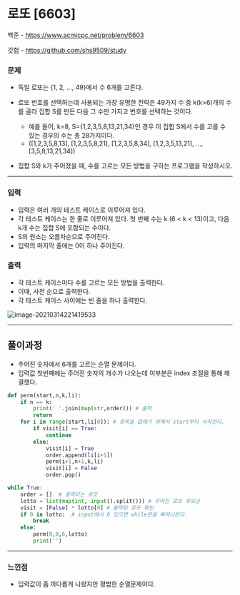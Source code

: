 # 로또 [6603]

백준 - https://www.acmicpc.net/problem/6603

깃헙 - https://github.com/shs9509/study



### 문제

- 독일 로또는 {1, 2, ..., 49}에서 수 6개를 고른다.

- 로또 번호를 선택하는데 사용되는 가장 유명한 전략은 49가지 수 중 k(k>6)개의 수를 골라 집합 S를 만든 다음 그 수만 가지고 번호를 선택하는 것이다.

  

  - 예를 들어, k=8, S={1,2,3,5,8,13,21,34}인 경우 이 집합 S에서 수를 고를 수 있는 경우의 수는 총 28가지이다. 
  - ([1,2,3,5,8,13], [1,2,3,5,8,21], [1,2,3,5,8,34], [1,2,3,5,13,21], ..., [3,5,8,13,21,34])

  

- 집합 S와 k가 주어졌을 때, 수를 고르는 모든 방법을 구하는 프로그램을 작성하시오.

------



### 입력

- 입력은 여러 개의 테스트 케이스로 이루어져 있다. 
- 각 테스트 케이스는 한 줄로 이루어져 있다. 첫 번째 수는 k (6 < k < 13)이고, 다음 k개 수는 집합 S에 포함되는 수이다. 
- S의 원소는 오름차순으로 주어진다.
- 입력의 마지막 줄에는 0이 하나 주어진다. 

### 출력

- 각 테스트 케이스마다 수를 고르는 모든 방법을 출력한다.
-  이때, 사전 순으로 출력한다.
- 각 테스트 케이스 사이에는 빈 줄을 하나 출력한다.



![image-20210314221419533](C:\Users\ssej0\AppData\Roaming\Typora\typora-user-images\image-20210314221419533.png)

-----



## 풀이과정

- 주어진 숫자에서 6개를 고르는 순열 문제이다.
- 입력값 첫번째에는 주어진 숫자의 개수가 나오는데 이부분은 index 조절을 통해 해결했다.



```python
def perm(start,n,k,li):
    if n == k:
        print(' '.join(map(str,order))) # 출력
        return
    for i in range(start,li[0]): # 중복을 없애기 위해서 start부터 시작한다.
        if visit[i] == True:
            continue
        else:
            visit[i] = True
            order.append(li[i+1])
            perm(i+1,n+1,k,li)
            visit[i] = False
            order.pop()

while True:
    order = []	# 출력되는 로또
    lotto = list(map(int, input().split())) # 주어진 로또 후보군
    visit = [False] * lotto[0] # 출력된 로또 확인
    if 0 in lotto:	# input에서 0 있으면 while문을 빠져나온다.
        break
    else:
        perm(0,0,6,lotto)
        print('')
```



-------



### 느낀점

- 입력값이 좀 까다롭게 나왔지만 평범한 순열문제이다.